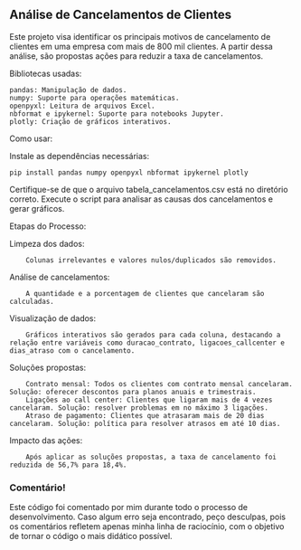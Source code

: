 ## Análise de Cancelamentos de Clientes

Este projeto visa identificar os principais motivos de cancelamento de clientes em uma empresa com mais de 800 mil clientes. A partir dessa análise, são propostas ações para reduzir a taxa de cancelamentos.

Bibliotecas usadas:

    pandas: Manipulação de dados.
    numpy: Suporte para operações matemáticas.
    openpyxl: Leitura de arquivos Excel.
    nbformat e ipykernel: Suporte para notebooks Jupyter.
    plotly: Criação de gráficos interativos.

Como usar:

Instale as dependências necessárias:

    pip install pandas numpy openpyxl nbformat ipykernel plotly

Certifique-se de que o arquivo tabela_cancelamentos.csv está no diretório correto.
Execute o script para analisar as causas dos cancelamentos e gerar gráficos.

Etapas do Processo:

Limpeza dos dados:
    
        Colunas irrelevantes e valores nulos/duplicados são removidos.
    
Análise de cancelamentos:

        A quantidade e a porcentagem de clientes que cancelaram são calculadas.
        
 Visualização de dados:
    
        Gráficos interativos são gerados para cada coluna, destacando a relação entre variáveis como duracao_contrato, ligacoes_callcenter e dias_atraso com o cancelamento.

Soluções propostas:
    
        Contrato mensal: Todos os clientes com contrato mensal cancelaram. Solução: oferecer descontos para planos anuais e trimestrais.
        Ligações ao call center: Clientes que ligaram mais de 4 vezes cancelaram. Solução: resolver problemas em no máximo 3 ligações.
        Atraso de pagamento: Clientes que atrasaram mais de 20 dias cancelaram. Solução: política para resolver atrasos em até 10 dias.

Impacto das ações:

        Após aplicar as soluções propostas, a taxa de cancelamento foi reduzida de 56,7% para 18,4%.

### Comentário!

Este código foi comentado por mim durante todo o processo de desenvolvimento. Caso algum erro seja encontrado, peço desculpas, pois os comentários refletem apenas minha linha de raciocínio, com o objetivo de tornar o código o mais didático possível.
